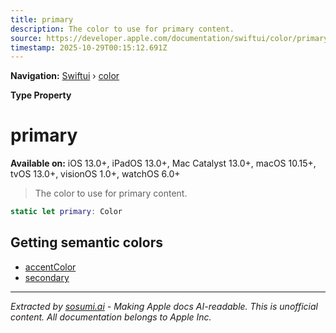 ```yaml
---
title: primary
description: The color to use for primary content.
source: https://developer.apple.com/documentation/swiftui/color/primary
timestamp: 2025-10-29T00:15:12.691Z
---
```


**Navigation:** [Swiftui](/documentation/swiftui) › [color](/documentation/swiftui/color)

**Type Property**

# primary

**Available on:** iOS 13.0+, iPadOS 13.0+, Mac Catalyst 13.0+, macOS 10.15+, tvOS 13.0+, visionOS 1.0+, watchOS 6.0+

> The color to use for primary content.

```swift
static let primary: Color
```

## Getting semantic colors

- [accentColor](/documentation/swiftui/color/accentcolor)
- [secondary](/documentation/swiftui/color/secondary)

---

*Extracted by [sosumi.ai](https://sosumi.ai) - Making Apple docs AI-readable.*
*This is unofficial content. All documentation belongs to Apple Inc.*
